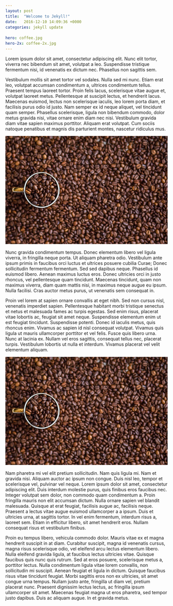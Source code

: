 ```yaml
---
layout: post
title:  "Welcome to Jekyll!"
date:   2016-12-10 14:09:36 +0000
categories: jekyll update

hero: coffee.jpg
hero-2x: coffee-2x.jpg
---
```

Lorem ipsum dolor sit amet, consectetur adipiscing elit. Nunc elit tortor, viverra nec bibendum sit amet, volutpat a leo. Suspendisse tristique fermentum nisi, id venenatis ex dictum nec. Phasellus non sagittis sem. 

Vestibulum mollis sit amet tortor vel sodales. Nulla sed mi nunc. Etiam erat leo, volutpat accumsan condimentum a, ultrices condimentum tellus. Praesent tempus laoreet tortor. Proin felis lacus, scelerisque vitae augue et, volutpat laoreet metus. Pellentesque at suscipit lectus, et hendrerit lacus. Maecenas euismod, lectus non scelerisque iaculis, leo lorem porta diam, et facilisis purus odio id justo. Nam semper ex id neque aliquet, vel tincidunt quam semper. Phasellus scelerisque, ligula non bibendum commodo, dolor metus gravida nisi, vitae ornare enim diam nec nisi. Vestibulum gravida diam vitae sapien maximus porttitor. Aliquam erat volutpat. Cum sociis natoque penatibus et magnis dis parturient montes, nascetur ridiculus mus.

![](/images/coffee.jpg)

Nunc gravida condimentum tempus. Donec elementum libero vel ligula viverra, in fringilla neque porta. Ut aliquam pharetra odio. Vestibulum ante ipsum primis in faucibus orci luctus et ultrices posuere cubilia Curae; Donec sollicitudin fermentum fermentum. Sed sed dapibus neque. Phasellus id euismod libero. Aenean maximus luctus eros. Donec ultricies orci in justo rhoncus, vel pellentesque quam tincidunt. Maecenas tincidunt, quam non maximus viverra, diam quam mattis nisi, in maximus neque augue eu ipsum. Nulla facilisi. Cras auctor metus purus, ut venenatis sem consequat in.

Proin vel lorem at sapien ornare convallis at eget nibh. Sed non cursus nisl, venenatis imperdiet sapien. Pellentesque habitant morbi tristique senectus et netus et malesuada fames ac turpis egestas. Sed enim risus, placerat vitae lobortis ac, feugiat sit amet neque. Suspendisse elementum enim ut est feugiat tincidunt. Suspendisse potenti. Donec id iaculis metus, quis rhoncus enim. Vivamus ac sapien id nisl consequat volutpat. Vivamus quis ligula ut mauris ullamcorper porttitor et vel felis. Fusce quis libero urna. Nunc at lacinia ex. Nullam vel eros sagittis, consequat tellus nec, placerat turpis. Vestibulum lobortis ut nulla et interdum. Vivamus placerat vel velit elementum aliquam.

![](/images/coffee.jpg)

Nam pharetra mi vel elit pretium sollicitudin. Nam quis ligula mi. Nam et gravida nisi. Aliquam auctor ac ipsum non congue. Duis nisl leo, tempor et scelerisque vel, pulvinar vel neque. Lorem ipsum dolor sit amet, consectetur adipiscing elit. Duis interdum molestie purus, quis finibus eros faucibus nec. Integer volutpat sem dolor, non commodo quam condimentum a. Proin fringilla mauris non elit accumsan dictum. Nulla ornare sapien vel blandit malesuada. Quisque at erat feugiat, facilisis augue ac, facilisis neque. Praesent a lectus vitae augue euismod ullamcorper a a ipsum. Duis et ultricies urna, at sagittis tortor. In vel enim fermentum, interdum risus a, laoreet sem. Etiam in efficitur libero, sit amet hendrerit eros. Nullam consequat risus et vestibulum finibus.

Proin eu tempus libero, vehicula commodo dolor. Mauris vitae ex et magna hendrerit suscipit in at diam. Curabitur suscipit, magna id venenatis cursus, magna risus scelerisque odio, vel eleifend arcu lectus elementum libero. Nulla eleifend gravida ligula, at faucibus lectus ultricies vitae. Quisque faucibus quis nunc quis rutrum. Sed at eros posuere, scelerisque metus a, porttitor lectus. Nulla condimentum ligula vitae lorem convallis, non sollicitudin mi suscipit. Aenean feugiat et ligula in dictum. Quisque faucibus risus vitae tincidunt feugiat. Morbi sagittis eros non ex ultricies, sit amet congue urna tempus. Nullam justo ante, fringilla ut diam vel, pretium placerat nunc. Praesent dignissim lectus lectus, ac fringilla ipsum ullamcorper sit amet. Maecenas feugiat magna ut eros pharetra, sed tempor justo dapibus. Duis ac aliquam augue. In et gravida metus.